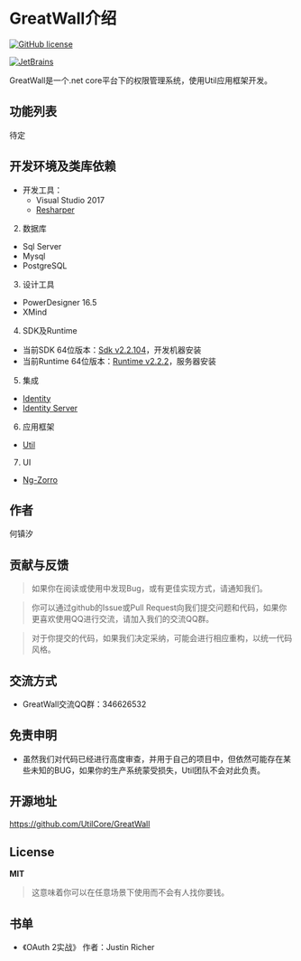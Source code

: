# GreatWall介绍

[![GitHub license](https://img.shields.io/badge/license-MIT-blue.svg)](https://mit-license.org/)

<a href="https://www.jetbrains.com/?from=Util" target="_blank">
    <img src="https://github.com/dotnetcore/Home/blob/master/img/jetbrains.svg" title="JetBrains" />
</a>

GreatWall是一个.net core平台下的权限管理系统，使用Util应用框架开发。

## 功能列表

待定

## 开发环境及类库依赖

- 开发工具： 
  - Visual Studio 2017
  - [Resharper](https://www.jetbrains.com/resharper/)

2. 数据库
  - Sql Server
  - Mysql
  - PostgreSQL

3. 设计工具
  - PowerDesigner 16.5
  - XMind

4. SDK及Runtime
  - 当前SDK 64位版本：[Sdk v2.2.104](https://dotnet.microsoft.com/download/thank-you/dotnet-sdk-2.2.104-windows-x64-installer)，开发机器安装
  - 当前Runtime 64位版本：[Runtime v2.2.2](https://dotnet.microsoft.com/download/thank-you/dotnet-runtime-2.2.2-windows-hosting-bundle-installer)，服务器安装

5. 集成
  - [Identity](https://docs.microsoft.com/zh-cn/aspnet/core/security/authentication/identity?tabs=visual-studio%2Caspnetcore2x)
  - [Identity Server](https://identityserver4.readthedocs.io/en/release/)

6. 应用框架
  - [Util](https://github.com/dotnetcore/Util)

7. UI
  - [Ng-Zorro](https://ng.ant.design)

## 作者

何镇汐

## 贡献与反馈

> 如果你在阅读或使用中发现Bug，或有更佳实现方式，请通知我们。

> 你可以通过github的Issue或Pull Request向我们提交问题和代码，如果你更喜欢使用QQ进行交流，请加入我们的交流QQ群。

> 对于你提交的代码，如果我们决定采纳，可能会进行相应重构，以统一代码风格。

## 交流方式

  - GreatWall交流QQ群：346626532

## 免责申明

- 虽然我们对代码已经进行高度审查，并用于自己的项目中，但依然可能存在某些未知的BUG，如果你的生产系统蒙受损失，Util团队不会对此负责。

## 开源地址

https://github.com/UtilCore/GreatWall

## License

**MIT**

> 这意味着你可以在任意场景下使用而不会有人找你要钱。

## 书单

- 《OAuth 2实战》 作者：Justin Richer